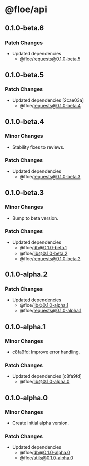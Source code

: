 # @floe/api

## 0.1.0-beta.6

### Patch Changes

- Updated dependencies
  - @floe/requests@0.1.0-beta.5

## 0.1.0-beta.5

### Patch Changes

- Updated dependencies [2cae03a]
  - @floe/requests@0.1.0-beta.4

## 0.1.0-beta.4

### Minor Changes

- Stability fixes to reviews.

### Patch Changes

- Updated dependencies
  - @floe/requests@0.1.0-beta.3

## 0.1.0-beta.3

### Minor Changes

- Bump to beta version.

### Patch Changes

- Updated dependencies
  - @floe/db@0.1.0-beta.1
  - @floe/lib@0.1.0-beta.2
  - @floe/requests@0.1.0-beta.2

## 0.1.0-alpha.2

### Patch Changes

- Updated dependencies
  - @floe/lib@0.1.0-alpha.1
  - @floe/requests@0.1.0-alpha.1

## 0.1.0-alpha.1

### Minor Changes

- c8fa9fd: Improve error handling.

### Patch Changes

- Updated dependencies [c8fa9fd]
  - @floe/lib@0.1.0-alpha.0

## 0.1.0-alpha.0

### Minor Changes

- Create initial alpha version.

### Patch Changes

- Updated dependencies
  - @floe/db@0.1.0-alpha.0
  - @floe/utils@0.1.0-alpha.0

